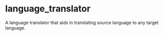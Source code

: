 # language_translator
A language translator that aids in translating source language to any target language.
